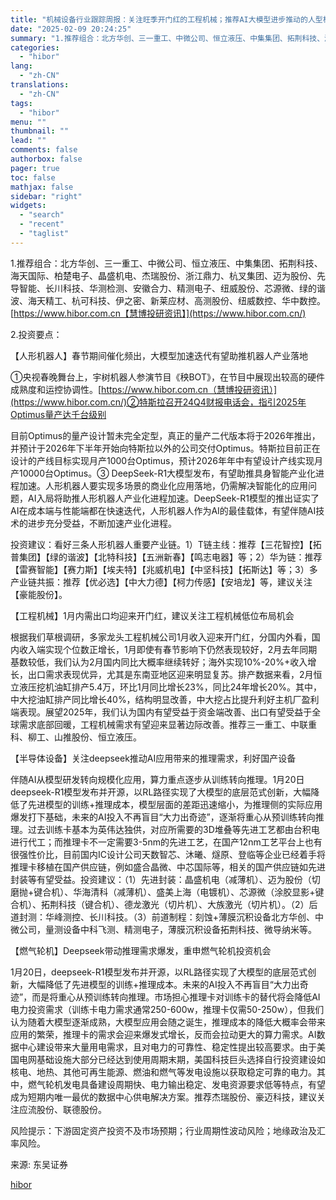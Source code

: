 ```yaml
---
title: "机械设备行业跟踪周报：关注旺季开门红的工程机械；推荐AI大模型进步推动的人型机器人、半导体设备投资机会"
date: "2025-02-09 20:24:25"
summary: "1.推荐组合：北方华创、三一重工、中微公司、恒立液压、中集集团、拓荆科技、海天国际、柏楚电子、..."
categories:
  - "hibor"
lang:
  - "zh-CN"
translations:
  - "zh-CN"
tags:
  - "hibor"
menu: ""
thumbnail: ""
lead: ""
comments: false
authorbox: false
pager: true
toc: false
mathjax: false
sidebar: "right"
widgets:
  - "search"
  - "recent"
  - "taglist"
---
```


1.推荐组合：北方华创、三一重工、中微公司、恒立液压、中集集团、拓荆科技、海天国际、柏楚电子、晶盛机电、杰瑞股份、浙江鼎力、杭叉集团、迈为股份、先导智能、长川科技、华测检测、安徽合力、精测电子、纽威股份、芯源微、绿的谐波、海天精工、杭可科技、伊之密、新莱应材、高测股份、纽威数控、华中数控。[https://www.hibor.com.cn【慧博投研资讯】](https://www.hibor.com.cn/)

2.投资要点：

【人形机器人】春节期间催化频出，大模型加速迭代有望助推机器人产业落地

①央视春晚舞台上，宇树机器人参演节目《秧BOT》，在节目中展现出较高的硬件成熟度和运控协调性。[https://www.hibor.com.cn（慧博投研资讯）](https://www.hibor.com.cn/)②特斯拉召开24Q4财报电话会，指引2025年Optimus量产达千台级别

目前Optimus的量产设计暂未完全定型，真正的量产二代版本将于2026年推出，并预计于2026年下半年开始向特斯拉以外的公司交付Optimus。特斯拉目前正在设计的产线目标实现月产1000台Optimus，预计2026年年中有望设计产线实现月产10000台Optimus。③ DeepSeek-R1大模型发布，有望助推具身智能产业化进程加速。人形机器人要实现多场景的商业化应用落地，仍需解决智能化的应用问题，AI入局将助推人形机器人产业化进程加速。DeepSeek-R1模型的推出证实了AI在成本端与性能端都在快速迭代，人形机器人作为AI的最佳载体，有望伴随AI技术的进步充分受益，不断加速产业化进程。

投资建议：看好三条人形机器人重要产业链。1）T链主线：推荐【三花智控】【拓普集团】【绿的谐波】【北特科技】【五洲新春】【鸣志电器】等；2）华为链：推荐【雷赛智能】【赛力斯】【埃夫特】【兆威机电】【中坚科技】【拓斯达】等；3）多产业链共振：推荐【优必选】【中大力德】【柯力传感】【安培龙】等，建议关注【豪能股份】。

【工程机械】1月内需出口均迎来开门红，建议关注工程机械低位布局机会

根据我们草根调研，多家龙头工程机械公司1月收入迎来开门红，分国内外看，国内收入端实现个位数正增长，1月即使有春节影响下仍然表现较好，2月去年同期基数较低，我们认为2月国内同比大概率继续转好；海外实现10%-20%+收入增长，出口需求表现优异，尤其是东南亚地区迎来明显复苏。排产数据来看，2月恒立液压挖机油缸排产5.4万，环比1月同比增长23%，同比24年增长20%。其中，中大挖油缸排产同比增长40%，结构明显改善，中大挖占比提升利好主机厂盈利端表现。展望2025年，我们认为国内有望受益于资金端改善、出口有望受益于全球需求底部回暖，工程机械需求有望迎来显著边际改善。推荐三一重工、中联重科、柳工、山推股份、恒立液压。

【半导体设备】关注deepseek推动AI应用带来的推理需求，利好国产设备

伴随AI从模型研发转向规模化应用，算力重点逐步从训练转向推理。1月20日deepseek-R1模型发布并开源，以RL路径实现了大模型的底层范式创新，大幅降低了先进模型的训练+推理成本，模型层面的差距迅速缩小，为推理侧的实际应用爆发打下基础，未来的AI投入不再盲目“大力出奇迹”，逐渐将重心从预训练转向推理。过去训练卡基本为英伟达独供，对应所需要的3D堆叠等先进工艺都由台积电进行代工；而推理卡不一定需要3-5nm的先进工艺，在国产12nm工艺平台上也有很强性价比，目前国内IC设计公司天数智芯、沐曦、燧原、登临等企业已经着手将推理卡移植在国产供应链，例如盛合晶微、中芯国际等，相关的国产供应链如先进封装等有望受益。投资建议：（1）先进封装：晶盛机电（减薄机）、迈为股份（切磨抛+键合机）、华海清科（减薄机）、盛美上海（电镀机）、芯源微（涂胶显影+键合机）、拓荆科技（键合机）、德龙激光（切片机）、大族激光（切片机）。（2）后道封测：华峰测控、长川科技。（3）前道制程：刻蚀+薄膜沉积设备北方华创、中微公司，量测设备中科飞测、精测电子，薄膜沉积设备拓荆科技、微导纳米等。

【燃气轮机】Deepseek带动推理需求爆发，重申燃气轮机投资机会

1月20日，deepseek-R1模型发布并开源，以RL路径实现了大模型的底层范式创新，大幅降低了先进模型的训练+推理成本。未来的AI投入不再盲目“大力出奇迹”，而是将重心从预训练转向推理。市场担心推理卡对训练卡的替代将会降低AI电力投资需求（训练卡电力需求通常250-600w，推理卡仅需50-250w），但我们认为随着大模型逐渐成熟，大模型应用会随之诞生，推理成本的降低大概率会带来应用的繁荣，推理卡的需求会迎来爆发式增长，反而会拉动更大的算力需求。AI数据中心建设带来大量用电需求，且对电力的可靠性、稳定性提出较高要求。由于美国电网基础设施大部分已经达到使用周期末期，美国科技巨头选择自行投资建设如核电、地热、其他可再生能源、燃油和燃气等发电设施以获取稳定可靠的电力。其中，燃气轮机发电具备建设周期快、电力输出稳定、发电资源要求低等特点，有望成为短期内唯一最优的数据中心供电解决方案。推荐杰瑞股份、豪迈科技，建议关注应流股份、联德股份。

风险提示：下游固定资产投资不及市场预期；行业周期性波动风险；地缘政治及汇率风险。

来源: 东吴证券

[hibor](https://www.hibor.com.cn/data/6f1ac6d761fd2b8a95125b4f290e0b30.html)
